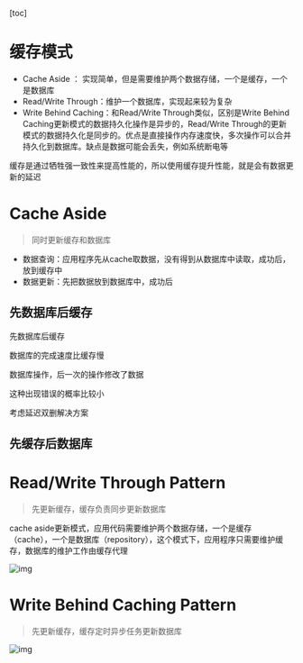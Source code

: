 [toc]

# 缓存模式

- Cache  Aside ： 实现简单，但是需要维护两个数据存储，一个是缓存，一个是数据库
- Read/Write Through：维护一个数据库，实现起来较为复杂
- Write Behind Caching：和Read/Write Through类似，区别是Write Behind Caching更新模式的数据持久化操作是异步的，Read/Write Through的更新模式的数据持久化是同步的。优点是直接操作内存速度快，多次操作可以合并持久化到数据库。缺点是数据可能会丢失，例如系统断电等



缓存是通过牺牲强一致性来提高性能的，所以使用缓存提升性能，就是会有数据更新的延迟

# Cache Aside

> 同时更新缓存和数据库

- 数据查询：应用程序先从cache取数据，没有得到从数据库中读取，成功后，放到缓存中
- 数据更新：先把数据放到数据库中，成功后

## 先数据库后缓存

先数据库后缓存

数据库的完成速度比缓存慢

数据库操作，后一次的操作修改了数据

这种出现错误的概率比较小

考虑延迟双删解决方案

## 先缓存后数据库



# Read/Write Through Pattern

> 先更新缓存，缓存负责同步更新数据库

cache aside更新模式，应用代码需要维护两个数据存储，一个是缓存（cache），一个是数据库（repository），这个模式下，应用程序只需要维护缓存，数据库的维护工作由缓存代理

![img](https://upload-images.jianshu.io/upload_images/5021195-d518cbf96691cc40.png?imageMogr2/auto-orient/strip|imageView2/2/w/453/format/webp)



# Write Behind Caching Pattern

> 先更新缓存，缓存定时异步任务更新数据库

 



![img](https://upload-images.jianshu.io/upload_images/5021195-893f17ac38b02995.png?imageMogr2/auto-orient/strip|imageView2/2/w/570/format/webp)

